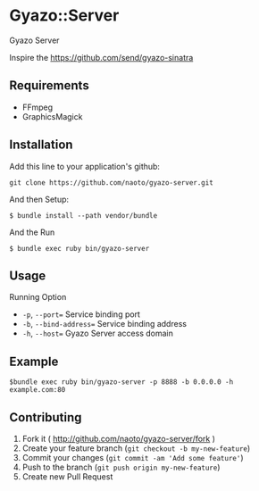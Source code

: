 # Gyazo::Server

Gyazo Server

Inspire the https://github.com/send/gyazo-sinatra

## Requirements

 - FFmpeg
 - GraphicsMagick

## Installation

Add this line to your application's github:

    git clone https://github.com/naoto/gyazo-server.git

And then Setup:

    $ bundle install --path vendor/bundle


And the Run

    $ bundle exec ruby bin/gyazo-server

## Usage

Running Option

 - `-p`, `--port=` Service binding port
 - `-b`, `--bind-address=` Service binding address
 - `-h`, `--host=` Gyazo Server access domain

## Example

 ```shell
 $bundle exec ruby bin/gyazo-server -p 8888 -b 0.0.0.0 -h example.com:80
 ```

## Contributing

1. Fork it ( http://github.com/naoto/gyazo-server/fork )
2. Create your feature branch (`git checkout -b my-new-feature`)
3. Commit your changes (`git commit -am 'Add some feature'`)
4. Push to the branch (`git push origin my-new-feature`)
5. Create new Pull Request
